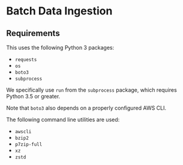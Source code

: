 # Batch Data Ingestion

## Requirements

This uses the following Python 3 packages:

* `requests`
* `os`
* `boto3`
* `subprocess`

We specifically use `run` from the `subprocess` package, which
requires Python 3.5 or greater.

Note that `boto3` also depends on a properly configured AWS CLI.

The following command line utilities are used:

* `awscli`
* `bzip2` 
* `p7zip-full`
* `xz`
* `zstd`
